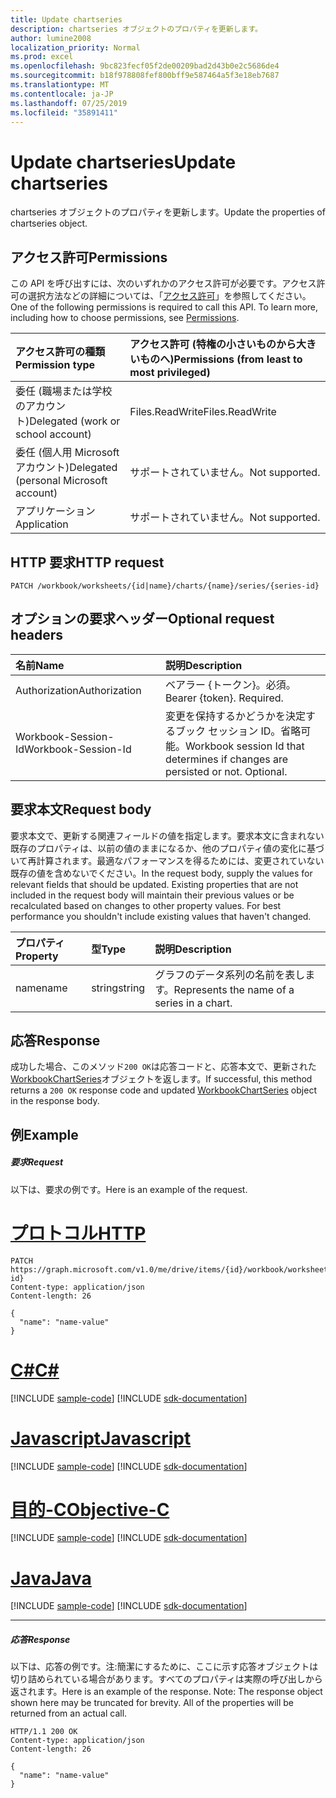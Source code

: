 ```yaml
---
title: Update chartseries
description: chartseries オブジェクトのプロパティを更新します。
author: lumine2008
localization_priority: Normal
ms.prod: excel
ms.openlocfilehash: 9bc823fecf05f2de00209bad2d43b0e2c5686de4
ms.sourcegitcommit: b18f978808fef800bff9e587464a5f3e18eb7687
ms.translationtype: MT
ms.contentlocale: ja-JP
ms.lasthandoff: 07/25/2019
ms.locfileid: "35891411"
---
```

# <a name="update-chartseries"></a><span data-ttu-id="d9d38-103">Update chartseries</span><span class="sxs-lookup"><span data-stu-id="d9d38-103">Update chartseries</span></span>

<span data-ttu-id="d9d38-104">chartseries オブジェクトのプロパティを更新します。</span><span class="sxs-lookup"><span data-stu-id="d9d38-104">Update the properties of chartseries object.</span></span>
## <a name="permissions"></a><span data-ttu-id="d9d38-105">アクセス許可</span><span class="sxs-lookup"><span data-stu-id="d9d38-105">Permissions</span></span>
<span data-ttu-id="d9d38-p101">この API を呼び出すには、次のいずれかのアクセス許可が必要です。アクセス許可の選択方法などの詳細については、「[アクセス許可](/graph/permissions-reference)」を参照してください。</span><span class="sxs-lookup"><span data-stu-id="d9d38-p101">One of the following permissions is required to call this API. To learn more, including how to choose permissions, see [Permissions](/graph/permissions-reference).</span></span>

|<span data-ttu-id="d9d38-108">アクセス許可の種類</span><span class="sxs-lookup"><span data-stu-id="d9d38-108">Permission type</span></span>      | <span data-ttu-id="d9d38-109">アクセス許可 (特権の小さいものから大きいものへ)</span><span class="sxs-lookup"><span data-stu-id="d9d38-109">Permissions (from least to most privileged)</span></span>              |
|:--------------------|:---------------------------------------------------------|
|<span data-ttu-id="d9d38-110">委任 (職場または学校のアカウント)</span><span class="sxs-lookup"><span data-stu-id="d9d38-110">Delegated (work or school account)</span></span> | <span data-ttu-id="d9d38-111">Files.ReadWrite</span><span class="sxs-lookup"><span data-stu-id="d9d38-111">Files.ReadWrite</span></span>    |
|<span data-ttu-id="d9d38-112">委任 (個人用 Microsoft アカウント)</span><span class="sxs-lookup"><span data-stu-id="d9d38-112">Delegated (personal Microsoft account)</span></span> | <span data-ttu-id="d9d38-113">サポートされていません。</span><span class="sxs-lookup"><span data-stu-id="d9d38-113">Not supported.</span></span>    |
|<span data-ttu-id="d9d38-114">アプリケーション</span><span class="sxs-lookup"><span data-stu-id="d9d38-114">Application</span></span> | <span data-ttu-id="d9d38-115">サポートされていません。</span><span class="sxs-lookup"><span data-stu-id="d9d38-115">Not supported.</span></span> |

## <a name="http-request"></a><span data-ttu-id="d9d38-116">HTTP 要求</span><span class="sxs-lookup"><span data-stu-id="d9d38-116">HTTP request</span></span>
<!-- { "blockType": "ignored" } -->
```http
PATCH /workbook/worksheets/{id|name}/charts/{name}/series/{series-id}
```
## <a name="optional-request-headers"></a><span data-ttu-id="d9d38-117">オプションの要求ヘッダー</span><span class="sxs-lookup"><span data-stu-id="d9d38-117">Optional request headers</span></span>
| <span data-ttu-id="d9d38-118">名前</span><span class="sxs-lookup"><span data-stu-id="d9d38-118">Name</span></span>       | <span data-ttu-id="d9d38-119">説明</span><span class="sxs-lookup"><span data-stu-id="d9d38-119">Description</span></span>|
|:-----------|:-----------|
| <span data-ttu-id="d9d38-120">Authorization</span><span class="sxs-lookup"><span data-stu-id="d9d38-120">Authorization</span></span>  | <span data-ttu-id="d9d38-p102">ベアラー {トークン}。必須。</span><span class="sxs-lookup"><span data-stu-id="d9d38-p102">Bearer {token}. Required.</span></span> |
| <span data-ttu-id="d9d38-123">Workbook-Session-Id</span><span class="sxs-lookup"><span data-stu-id="d9d38-123">Workbook-Session-Id</span></span>  | <span data-ttu-id="d9d38-p103">変更を保持するかどうかを決定するブック セッション ID。省略可能。</span><span class="sxs-lookup"><span data-stu-id="d9d38-p103">Workbook session Id that determines if changes are persisted or not. Optional.</span></span>|

## <a name="request-body"></a><span data-ttu-id="d9d38-126">要求本文</span><span class="sxs-lookup"><span data-stu-id="d9d38-126">Request body</span></span>
<span data-ttu-id="d9d38-p104">要求本文で、更新する関連フィールドの値を指定します。要求本文に含まれない既存のプロパティは、以前の値のままになるか、他のプロパティ値の変化に基づいて再計算されます。最適なパフォーマンスを得るためには、変更されていない既存の値を含めないでください。</span><span class="sxs-lookup"><span data-stu-id="d9d38-p104">In the request body, supply the values for relevant fields that should be updated. Existing properties that are not included in the request body will maintain their previous values or be recalculated based on changes to other property values. For best performance you shouldn't include existing values that haven't changed.</span></span>

| <span data-ttu-id="d9d38-130">プロパティ</span><span class="sxs-lookup"><span data-stu-id="d9d38-130">Property</span></span>     | <span data-ttu-id="d9d38-131">型</span><span class="sxs-lookup"><span data-stu-id="d9d38-131">Type</span></span>   |<span data-ttu-id="d9d38-132">説明</span><span class="sxs-lookup"><span data-stu-id="d9d38-132">Description</span></span>|
|:---------------|:--------|:----------|
|<span data-ttu-id="d9d38-133">name</span><span class="sxs-lookup"><span data-stu-id="d9d38-133">name</span></span>|<span data-ttu-id="d9d38-134">string</span><span class="sxs-lookup"><span data-stu-id="d9d38-134">string</span></span>|<span data-ttu-id="d9d38-135">グラフのデータ系列の名前を表します。</span><span class="sxs-lookup"><span data-stu-id="d9d38-135">Represents the name of a series in a chart.</span></span>|

## <a name="response"></a><span data-ttu-id="d9d38-136">応答</span><span class="sxs-lookup"><span data-stu-id="d9d38-136">Response</span></span>

<span data-ttu-id="d9d38-137">成功した場合、このメソッド`200 OK`は応答コードと、応答本文で、更新された[WorkbookChartSeries](../resources/chartseries.md)オブジェクトを返します。</span><span class="sxs-lookup"><span data-stu-id="d9d38-137">If successful, this method returns a `200 OK` response code and updated [WorkbookChartSeries](../resources/chartseries.md) object in the response body.</span></span>
## <a name="example"></a><span data-ttu-id="d9d38-138">例</span><span class="sxs-lookup"><span data-stu-id="d9d38-138">Example</span></span>
##### <a name="request"></a><span data-ttu-id="d9d38-139">要求</span><span class="sxs-lookup"><span data-stu-id="d9d38-139">Request</span></span>
<span data-ttu-id="d9d38-140">以下は、要求の例です。</span><span class="sxs-lookup"><span data-stu-id="d9d38-140">Here is an example of the request.</span></span>

# <a name="httptabhttp"></a>[<span data-ttu-id="d9d38-141">プロトコル</span><span class="sxs-lookup"><span data-stu-id="d9d38-141">HTTP</span></span>](#tab/http)
<!-- {
  "blockType": "request",
  "name": "update_chartseries"
}-->
```http
PATCH https://graph.microsoft.com/v1.0/me/drive/items/{id}/workbook/worksheets/{id|name}/charts/{name}/series/{series-id}
Content-type: application/json
Content-length: 26

{
  "name": "name-value"
}
```
# <a name="ctabcsharp"></a>[<span data-ttu-id="d9d38-142">C#</span><span class="sxs-lookup"><span data-stu-id="d9d38-142">C#</span></span>](#tab/csharp)
[!INCLUDE [sample-code](../includes/snippets/csharp/update-chartseries-csharp-snippets.md)]
[!INCLUDE [sdk-documentation](../includes/snippets/snippets-sdk-documentation-link.md)]

# <a name="javascripttabjavascript"></a>[<span data-ttu-id="d9d38-143">Javascript</span><span class="sxs-lookup"><span data-stu-id="d9d38-143">Javascript</span></span>](#tab/javascript)
[!INCLUDE [sample-code](../includes/snippets/javascript/update-chartseries-javascript-snippets.md)]
[!INCLUDE [sdk-documentation](../includes/snippets/snippets-sdk-documentation-link.md)]

# <a name="objective-ctabobjc"></a>[<span data-ttu-id="d9d38-144">目的-C</span><span class="sxs-lookup"><span data-stu-id="d9d38-144">Objective-C</span></span>](#tab/objc)
[!INCLUDE [sample-code](../includes/snippets/objc/update-chartseries-objc-snippets.md)]
[!INCLUDE [sdk-documentation](../includes/snippets/snippets-sdk-documentation-link.md)]

# <a name="javatabjava"></a>[<span data-ttu-id="d9d38-145">Java</span><span class="sxs-lookup"><span data-stu-id="d9d38-145">Java</span></span>](#tab/java)
[!INCLUDE [sample-code](../includes/snippets/java/update-chartseries-java-snippets.md)]
[!INCLUDE [sdk-documentation](../includes/snippets/snippets-sdk-documentation-link.md)]

---

##### <a name="response"></a><span data-ttu-id="d9d38-146">応答</span><span class="sxs-lookup"><span data-stu-id="d9d38-146">Response</span></span>
<span data-ttu-id="d9d38-p105">以下は、応答の例です。注:簡潔にするために、ここに示す応答オブジェクトは切り詰められている場合があります。すべてのプロパティは実際の呼び出しから返されます。</span><span class="sxs-lookup"><span data-stu-id="d9d38-p105">Here is an example of the response. Note: The response object shown here may be truncated for brevity. All of the properties will be returned from an actual call.</span></span>
<!-- {
  "blockType": "response",
  "truncated": true,
  "@odata.type": "microsoft.graph.workbookChartSeries"
} -->
```http
HTTP/1.1 200 OK
Content-type: application/json
Content-length: 26

{
  "name": "name-value"
}
```

<!-- uuid: 8fcb5dbc-d5aa-4681-8e31-b001d5168d79
2015-10-25 14:57:30 UTC -->
<!-- {
  "type": "#page.annotation",
  "description": "Update chartseries",
  "keywords": "",
  "section": "documentation",
  "tocPath": "",
  "suppressions": [
  ]
}-->

